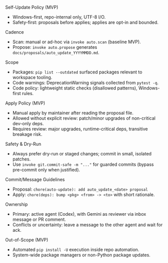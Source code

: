 Self-Update Policy (MVP)

- Windows-first, repo-internal only, UTF-8 I/O.
- Safety-first: proposals before applies; applies are opt-in and bounded.

Cadence
- Scan: manual or ad-hoc via `invoke auto.scan` (baseline MVP).
- Propose: `invoke auto.propose` generates `docs/proposals/auto_update_YYYYMMDD.md`.

Scope
- Packages: `pip list --outdated` surfaced packages relevant to workspace tooling.
- Code warnings: DeprecationWarning signals collected from `pytest -q`.
- Code policy: lightweight static checks (disallowed patterns), Windows-first rules.

Apply Policy (MVP)
- Manual apply by maintainer after reading the proposal file.
- Allowed without explicit review: patch/minor upgrades of non-critical dev-only deps.
- Requires review: major upgrades, runtime-critical deps, transitive breakage risk.

Safety & Dry-Run
- Always prefer dry-run or staged changes; commit in small, isolated patches.
- Use `invoke git.commit-safe -m "..."` for guarded commits (bypass pre-commit only when justified).

Commit/Message Guidelines
- Proposal: `chore(auto-update): add auto_update_<date> proposal`
- Apply: `chore(deps): bump <pkg> <from> -> <to>` with short rationale.

Ownership
- Primary: active agent (Codex), with Gemini as reviewer via inbox message or PR comment.
- Conflicts or uncertainty: leave a message to the other agent and wait for ack.

Out-of-Scope (MVP)
- Automated `pip install -U` execution inside repo automation.
- System-wide package managers or non-Python package updates.
